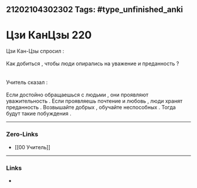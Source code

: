 21202104302302
Tags: #type_unfinished_anki 
---
# Цзи КанЦзы 220

Цзи Кан-Цзы спросил : <br><br>Как добиться , чтобы люди опирались на уважение и преданность ? <br><br><br>Учитель сказал : <br><br>Если достойно обращаешься с людьми , они проявляют уважительность . Если проявляешь почтение и любовь , люди хранят преданность . Возвышайте добрых , обучайте неспособных . Тогда будут такие побуждения .

---
### Zero-Links
- [[00 Учитель]]
---
### Links
-